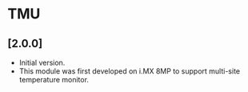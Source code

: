 # TMU

## [2.0.0]

- Initial version.
- This module was first developed on i.MX 8MP to support multi-site temperature monitor.
